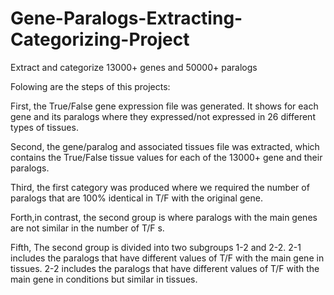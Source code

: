 # Gene-Paralogs-Extracting-Categorizing-Project
Extract and categorize 13000+  genes and 50000+ paralogs

Folowing are the steps of this projects:

First, the True/False gene expression file was generated. It shows for each gene and its paralogs where they expressed/not expressed in 26 different types of tissues. 

Second, the gene/paralog and associated tissues file was extracted, which contains the True/False tissue values for each of  the 13000+ gene and their paralogs.

Third, the first category was produced where we required the number of paralogs that are 100% identical in T/F with the original gene.

Forth,in contrast, the second group is where paralogs with the main genes are not similar in the number of T/F s.

Fifth, The second group is divided into two subgroups 1-2 and 2-2.
     2-1 includes the paralogs that have  different values of T/F with the main gene in tissues.
     2-2 includes the paralogs that have different values of T/F with the main gene in conditions but similar in tissues.

